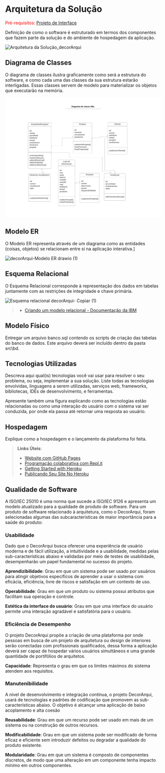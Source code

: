 # Arquitetura da Solução

<span style="color:red">Pré-requisitos: <a href="3-Projeto de Interface.md"> Projeto de Interface</a></span>

Definição de como o software é estruturado em termos dos componentes que fazem parte da solução e do ambiente de hospedagem da aplicação.

<img width="779" alt="Arquitetura da Solução_decorArqui" src="https://github.com/ICEI-PUC-Minas-PMV-ADS/pmv-ads-2023-2-e4-proj-infra-t4-decorarqui/assets/103225367/3fd841b2-a931-4c6c-a084-cca79d29c5c9">


## Diagrama de Classes

O diagrama de classes ilustra graficamente como será a estrutura do software, e como cada uma das classes da sua estrutura estarão interligadas. Essas classes servem de modelo para materializar os objetos que executarão na memória.

![Diagrama de Classe UML](https://github.com/ICEI-PUC-Minas-PMV-ADS/pmv-ads-2023-2-e4-proj-infra-t4-decorarqui/blob/main/docs/img/Diagrama%20de%20classe%20UML.png)

## Modelo ER

O Modelo ER representa através de um diagrama como as entidades (coisas, objetos) se relacionam entre si na aplicação interativa.]

![decorArqui-Modelo ER drawio (1)](https://github.com/ICEI-PUC-Minas-PMV-ADS/pmv-ads-2023-2-e4-proj-infra-t4-decorarqui/assets/60409021/05592b81-23ac-44ff-85a5-21dc36bbed55)



## Esquema Relacional

O Esquema Relacional corresponde à representação dos dados em tabelas juntamente com as restrições de integridade e chave primária.

<img width="551" alt="Esquema relacional decorArqui- Copiar (1)" src="https://github.com/ICEI-PUC-Minas-PMV-ADS/pmv-ads-2023-2-e4-proj-infra-t4-decorarqui/assets/103225367/8a3752cc-8472-4cff-9d4e-84045b44d4fb">



> - [Criando um modelo relacional - Documentação da IBM](https://www.ibm.com/docs/pt-br/cognos-analytics/10.2.2?topic=designer-creating-relational-model)

## Modelo Físico

Entregar um arquivo banco.sql contendo os scripts de criação das tabelas do banco de dados. Este arquivo deverá ser incluído dentro da pasta src\bd.

## Tecnologias Utilizadas

Descreva aqui qual(is) tecnologias você vai usar para resolver o seu problema, ou seja, implementar a sua solução. Liste todas as tecnologias envolvidas, linguagens a serem utilizadas, serviços web, frameworks, bibliotecas, IDEs de desenvolvimento, e ferramentas.

Apresente também uma figura explicando como as tecnologias estão relacionadas ou como uma interação do usuário com o sistema vai ser conduzida, por onde ela passa até retornar uma resposta ao usuário.

## Hospedagem

Explique como a hospedagem e o lançamento da plataforma foi feita.

> **Links Úteis**:
>
> - [Website com GitHub Pages](https://pages.github.com/)
> - [Programação colaborativa com Repl.it](https://repl.it/)
> - [Getting Started with Heroku](https://devcenter.heroku.com/start)
> - [Publicando Seu Site No Heroku](http://pythonclub.com.br/publicando-seu-hello-world-no-heroku.html)

## Qualidade de Software

A ISO/IEC 25010 é uma norma que sucede a ISO/IEC 9126 e apresenta um modelo atualizado para a qualidade de produto de software. Para um produto de software relacionado à arquitetura, como o DecorArqui, foram selecionadas algumas das subcaracterísticas de maior importância para a saúde do produto:

### Usabilidade
Dado que o DecorArqui busca oferecer uma experiência de usuário moderna e de fácil utilização, a intuitividade e a usabilidade, medidas pelas sub-características abaixo e validadas por meio de testes de usabilidade, desempenharão um papel fundamental no sucesso do projeto.

**Aprendizibilidade**: Grau em que um sistema pode ser usado por usuários para atingir objetivos específicos de aprender a usar o sistema com eficácia, eficiência, livre de riscos e satisfação em um contexto de uso.

**Operabilidade**: Grau em que um produto ou sistema possui atributos que facilitam sua operação e controle.

**Estética da interface do usuário**: Grau em que uma interface do usuário permite uma interação agradável e satisfatória para o usuário.

### Eficiência de Desempenho
O projeto DecorArqui propõe a criação de uma plataforma por onde pessoas em busca de um projeto de arquitetura ou design de interiores serão conectadas com profissionais qualificados, dessa forma a aplicação deverá ser capaz de hospedar vários usuários simultâneos e uma grande quantidade de portifólios de arquitetos.

**Capacidade**: Representa o grau em que os limites máximos do sistema atendem aos requisitos.

### Manutenibilidade
A nível de desenvolvimento e integração contínua, o projeto DecorArqui, usará de tecnologias e padrões de codificação que promovem as sub-características abaixo. O objetivo é alcançar uma aplicação de baixo acoplamento e alta coesão

**Reusabilidade**: Grau em que um recurso pode ser usado em mais de um sistema ou na construção de outros recursos.

**Modificabilidade**: Grau em que um sistema pode ser modificado de forma eficaz e eficiente sem introduzir defeitos ou degradar a qualidade do produto existente.

**Modularidade**: Grau em que um sistema é composto de componentes discretos, de modo que uma alteração em um componente tenha impacto mínimo em outros componentes.
